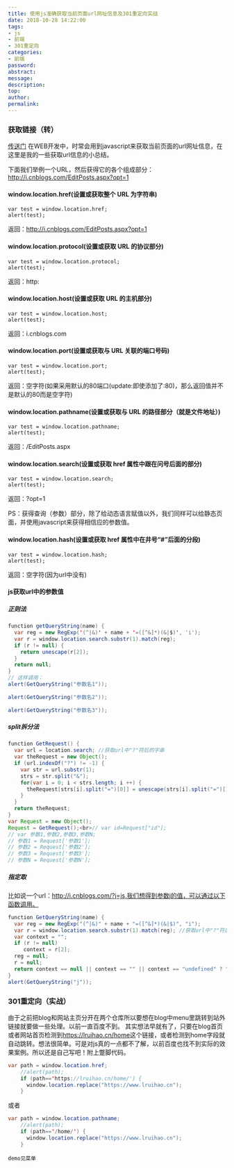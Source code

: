 ```yaml
---
title: 使用js准确获取当前页面url网址信息及301重定向实战
date: 2018-10-28 14:22:00
tags:
- js
- 前端
- 301重定向
categories:
- 前端
password:
abstract:
message:
description:
top:
author:
permalink:
---
```


### 获取链接（转）

[传送门](https://www.cnblogs.com/zhabayi/p/6419938.html)
在WEB开发中，时常会用到javascript来获取当前页面的url网址信息，在这里是我的一些获取url信息的小总结。

下面我们举例一个URL，然后获得它的各个组成部分：http://i.cnblogs.com/EditPosts.aspx?opt=1

#### window.location.href(设置或获取整个 URL 为字符串)
```
var test = window.location.href;
alert(test);
```
返回：http://i.cnblogs.com/EditPosts.aspx?opt=1

#### window.location.protocol(设置或获取 URL 的协议部分)
```
var test = window.location.protocol;
alert(test);
```
返回：http:

#### window.location.host(设置或获取 URL 的主机部分)
```
var test = window.location.host;
alert(test);
```
返回：i.cnblogs.com

#### window.location.port(设置或获取与 URL 关联的端口号码)
```
var test = window.location.port;
alert(test);
```
返回：空字符(如果采用默认的80端口(update:即使添加了:80)，那么返回值并不是默认的80而是空字符)

#### window.location.pathname(设置或获取与 URL 的路径部分（就是文件地址）)
```
var test = window.location.pathname;
alert(test);
```
返回：/EditPosts.aspx

#### window.location.search(设置或获取 href 属性中跟在问号后面的部分)
```
var test = window.location.search;
alert(test);
```
返回：?opt=1

PS：获得查询（参数）部分，除了给动态语言赋值以外，我们同样可以给静态页面，并使用javascript来获得相信应的参数值。

#### window.location.hash(设置或获取 href 属性中在井号“#”后面的分段)
```
var test = window.location.hash;
alert(test);
```
返回：空字符(因为url中没有)

#### js获取url中的参数值

##### 正则法
```java
function getQueryString(name) {
  var reg = new RegExp('(^|&)' + name + '=([^&]*)(&|$)', 'i');
  var r = window.location.search.substr(1).match(reg);
  if (r != null) {
    return unescape(r[2]);
  }
  return null;
}
// 这样调用：
alert(GetQueryString("参数名1"));
  
alert(GetQueryString("参数名2"));
  
alert(GetQueryString("参数名3"));
```

##### split拆分法
```java
function GetRequest() {
  var url = location.search; //获取url中"?"符后的字串
  var theRequest = new Object();
  if (url.indexOf("?") != -1) {
    var str = url.substr(1);
    strs = str.split("&");
    for(var i = 0; i < strs.length; i ++) {
      theRequest[strs[i].split("=")[0]] = unescape(strs[i].split("=")[1]);
    }
  }
  return theRequest;
}
var Request = new Object();
Request = GetRequest();<br>// var id=Request["id"]; 
// var 参数1,参数2,参数3,参数N;
// 参数1 = Request['参数1'];
// 参数2 = Request['参数2'];
// 参数3 = Request['参数3'];
// 参数N = Request['参数N'];
```

##### 指定取
比如说一个url：http://i.cnblogs.com/?j=js,我们想得到参数j的值，可以通过以下函数调用。

```java
function GetQueryString(name) { 
  var reg = new RegExp("(^|&)" + name + "=([^&]*)(&|$)", "i"); 
  var r = window.location.search.substr(1).match(reg); //获取url中"?"符后的字符串并正则匹配
  var context = ""; 
  if (r != null) 
     context = r[2]; 
  reg = null; 
  r = null; 
  return context == null || context == "" || context == "undefined" ? "" : context; 
}
alert(GetQueryString("j"));
```

### 301重定向（实战）
由于之前把blog和网站主页分开在两个仓库所以要想在blog中menu里跳转到站外链接就要做一些处理。以前一直百度不到。
其实想法早就有了，只要在blog首页或者网站首页检测到<https://lruihao.cn/home>这个链接，或者检测到home字段就自动跳转。想法很简单。可是对js真的一点都不了解，以前百度也找不到实际的效果案例。所以还是自己写吧！附上蹩脚代码。

```java
var path = window.location.href;
    //alert(path);
    if (path=='https://lruihao.cn/home/') {
      window.location.replace("https://www.lruihao.cn");
    }
```
或者
```java
var path = window.location.pathname;
    //alert(path);
    if (path=='/home/') {
      window.location.replace("https://www.lruihao.cn");
    }
```

`demo见菜单`